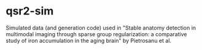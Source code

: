 # qsr2-sim
Simulated data (and generation code) used in "Stable anatomy detection in multimodal imaging through sparse group regularization: a comparative study of iron accumulation in the aging brain" by Pietrosanu et al.
